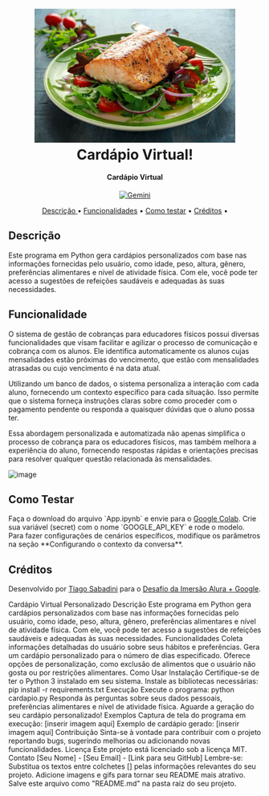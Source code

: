 
<h1 align="center">
  <br>
  <a href="#"><img src="./img.jpg" alt="Cardápio Virtual!" width="400"></a>
  <br>
  Cardápio Virtual!
  <br>
</h1>

<h4 align="center"> Cardápio Virtual </h4>

<p align="center">
  <a target="_blank" href="https://gemini.google.com">
    <img src="https://upload.wikimedia.org/wikipedia/commons/thumb/8/8a/Google_Gemini_logo.svg/120px-Google_Gemini_logo.svg.png"
         alt="Gemini">
  </a>
</p>

<p align="center">
  <a href="#descricao"> Descrição </a> •
  <a href="#funcionalidade">Funcionalidades</a> •
  <a href="#como-testar">Como testar</a> •
  <a href="#créditos">Créditos</a> •
</p>

<h2>Descrição</h2><align=justify>
<p> Este programa em Python gera cardápios personalizados com base nas informações fornecidas pelo usuário, como idade, peso, altura, gênero, preferências alimentares e nível de atividade física. Com ele, você pode ter acesso a sugestões de refeições saudáveis e adequadas às suas necessidades.

<h2>Funcionalidade</h2>
O sistema de gestão de cobranças para educadores físicos possui diversas funcionalidades que visam facilitar e agilizar o processo de comunicação e cobrança com os alunos. Ele identifica automaticamente os alunos cujas mensalidades estão próximas do vencimento, que estão com mensalidades atrasadas ou cujo vencimento é na data atual.


Utilizando um banco de dados, o sistema personaliza a interação com cada aluno, fornecendo um contexto específico para cada situação. Isso permite que o sistema forneça instruções claras sobre como proceder com o pagamento pendente ou responda a quaisquer dúvidas que o aluno possa ter.

Essa abordagem personalizada e automatizada não apenas simplifica o processo de cobrança para os educadores físicos, mas também melhora a experiência do aluno, fornecendo respostas rápidas e orientações precisas para resolver qualquer questão relacionada às mensalidades.

![image](https://github.com/tiagosabadini/ta-pago/assets/1098781/02b22854-b179-4475-98bb-bcabf7eec732)


<h2>Como Testar</h2>
Faça o download do arquivo `App.ipynb` e envie para o <a target="_blank" href="https://colab.research.google.com/">Google Colab</a>. Crie sua variável (secret) com o nome `GOOGLE_API_KEY` e rode o modelo. Para fazer configurações de cenários específicos, modifique os parâmetros na seção **Configurando o contexto da conversa**.

<h2>Créditos</h2>
Desenvolvido por <a target="_blank" href="https://github.com/tiagosabadini">Tiago Sabadini</a> para o <a target="_blank" href="https://cursos.alura.com.br/imersao">Desafio da Imersão Alura + Google</a>.


Cardápio Virtual Personalizado
Descrição
Este programa em Python gera cardápios personalizados com base nas informações fornecidas pelo usuário, como idade, peso, altura, gênero, preferências alimentares e nível de atividade física. Com ele, você pode ter acesso a sugestões de refeições saudáveis e adequadas às suas necessidades.
Funcionalidades
Coleta informações detalhadas do usuário sobre seus hábitos e preferências.
Gera um cardápio personalizado para o número de dias especificado.
Oferece opções de personalização, como exclusão de alimentos que o usuário não gosta ou por restrições alimentares.
Como Usar
Instalação
Certifique-se de ter o Python 3 instalado em seu sistema.
Instale as bibliotecas necessárias: pip install -r requirements.txt
Execução
Execute o programa: python cardapio.py
Responda às perguntas sobre seus dados pessoais, preferências alimentares e nível de atividade física.
Aguarde a geração do seu cardápio personalizado!
Exemplos
Captura de tela do programa em execução: [inserir imagem aqui]
Exemplo de cardápio gerado: [inserir imagem aqui]
Contribuição
Sinta-se à vontade para contribuir com o projeto reportando bugs, sugerindo melhorias ou adicionando novas funcionalidades.
Licença
Este projeto está licenciado sob a licença MIT.
Contato
[Seu Nome] - [Seu Email] - [Link para seu GitHub]
Lembre-se:
Substitua os textos entre colchetes [] pelas informações relevantes do seu projeto.
Adicione imagens e gifs para tornar seu README mais atrativo.
Salve este arquivo como "README.md" na pasta raiz do seu projeto.
